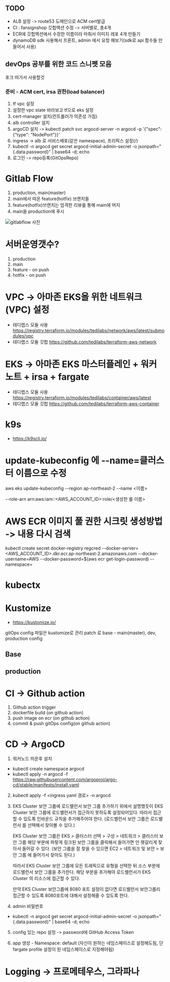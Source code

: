 ## TODO

- ALB 설정 -> route53 도메인으로 ACM cert발급
- CI : fansignshop 깃헙액션 수정 -> 서버별로, 총4개
- ECR에 깃헙액션에서 수정한 이름이라 마춰서 이미지 레포 4개 만들기
- dynamoDB sdk 사용해서 프론트, admin 에서 요청 해보기(sdk로 api 함수들 만들어서 사용)

## devOps 공부를 위한 코드 스니펫 모음

포크 떠가서 사용할것

### 준비 - ACM cert, irsa 권한(load balancer)

1. tf vpc 설정
2. 설정한 vpc state 바라보고 tf으로 eks 설정
3. cert-manager 설치(컨트롤러가 의존성 가짐)
4. alb controller 설치
5. argoCD 설치 -> kubectl patch svc argocd-server -n argocd -p '{"spec": {"type": "NodePort"}}'
6. ingress -> alb 로 서비스배포(같은 namespace), 프리픽스 설정(/)
7. kubectl -n argocd get secret argocd-initial-admin-secret -o jsonpath="{.data.password}" | base64 -d; echo
8. 로그인 -> repo등록(GitOpsRepo)

# Gitlab Flow

1. production, main(master)
2. main에서 따온 feature(hotfix) 브랜치들
3. feature(hotfix)브랜치는 엄격한 리뷰를 통해 main에 머지
4. main을 production에 푸시

![gitlabflow 사진](https://blog.kakaocdn.net/dn/cpFS3u/btrswUeKUIu/0VzMlqENM1oD2SKo8kPlZ0/img.png)

# 서버운영갯수?

1. production
2. main
3. feature - on push
4. hotfix - on push

# VPC -> 아마존 EKS을 위한 네트워크(VPC) 설정

- 테디랩스 모듈 사용 https://registry.terraform.io/modules/tedilabs/network/aws/latest/submodules/vpc
- 테디랩스 모듈 깃헙 https://github.com/tedilabs/terraform-aws-network

# EKS -> 아마존 EKS 마스터플레인 + 워커노트 + irsa + fargate

- 테디랩스 모듈 사용 https://registry.terraform.io/modules/tedilabs/container/aws/latest
- 테디랩스 모듈 깃헙 https://github.com/tedilabs/terraform-aws-container

# k9s

- https://k9scli.io/

# update-kubeconfig 에 --name=클러스터 이름으로 수정

aws eks update-kubeconfig --region ap-northeast-2 --name <이름>

--role-arn arn:aws:iam::<AWS_ACCOUNT_ID>:role/<생성한 롤 이름>

# AWS ECR 이미지 풀 권한 시크릿 생성방법 -> 내용 다시 검색

kubectl create secret docker-registry regcred
--docker-server=<AWS_ACCOUNT_ID>.dkr.ecr.ap-northeast-2.amazonaws.com
--docker-username=AWS
--docker-password=$(aws ecr get-login-password)
--namespace=

# kubectx

# Kustomize

- https://kustomize.io/

gitOps config 파일은 kustomize로 관리
patch 로 base - main(master), dev, production config

## Base

## production

# CI -> Github action

1. Github action trigger
2. dockerfile build (on github action)
3. push image on ecr (on github action)
4. commit & push gitOps config(on github action)

# CD -> ArgoCD

1. 워커노드 띄운후 설치

- kubectl create namespace argocd
- kubectl apply -n argocd -f <https://raw.githubusercontent.com/argoproj/argo-cd/stable/manifests/install.yaml>

2. kubectl apply -f <ingress yaml 경로> -n argocd

3. EKS Cluster 보안 그룹에 로드밸런서 보안 그룹 추가하기
   위에서 설명했듯이 EKS Cluster 보안 그룹에 로드밸런서가 접근하지 못하도록 설정되어있다. 따라서 접근할 수 있도록 인바운드 규칙을 추가해주어야 한다. (로드밸런서 보안 그룹은 로드밸런서 를 선택해서 찾아볼 수 있다.)

   EKS Cluster 보안 그룹은 EKS > 클러스터 선택 > 구성 > 네트워크 > 클러스터 보안 그룹 해당 부분에 파랗게 링크된 보안 그룹을 클릭해서 들어가면 안 헷갈리게 찾아서 들어갈 수 있다. (보안 그룹을 잘 찾을 수 있으면 EC2 > 네트워크 및 보안 > 보안 그룹 에 들어가서 찾아도 된다.)

   따라서 EKS Cluster 보안 그룹에 모든 트래픽으로 유형을 선택한 뒤 소스 부분에 로드밸런서 보안 그룹을 추가한다. 해당 부분을 추가해야 로드밸런서가 EKS Cluster 의 리소스에 접근할 수 있다.

   만약 EKS Cluster 보안그룹에 8080 포트 설정이 없다면 로드밸런서 보안그룹리 접근할 수 있도록 8080포트에 대해서 설정해줄 수 있도록 한다.

4. admin 비밀번호

- kubectl -n argocd get secret argocd-initial-admin-secret -o jsonpath="{.data.password}" | base64 -d; echo

5. config 있는 repo 설정 -> password에 GitHub Access Token

6. app 생성 - Namespace: default (자신이 원하는 네임스페이스로 설정해도됨, 단 fargate profile 설정이 된 네임스페이스로 지정해야됨)

# Logging -> 프로메테우스, 그라파나
